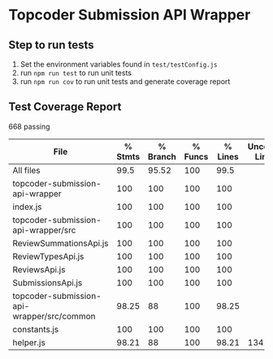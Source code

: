 # Topcoder Submission API Wrapper

## Step to run tests

1. Set the environment variables found in `test/testConfig.js`
2. run `npm run test` to run unit tests
3. run `npm run cov` to run unit tests and generate coverage report

## Test Coverage Report

668 passing


File                                        |  % Stmts | % Branch |  % Funcs |  % Lines | Uncovered Line #s |
--------------------------------------------|----------|----------|----------|----------|-------------------|
All files                                   |     99.5 |    95.52 |      100 |     99.5 |                   |
 topcoder-submission-api-wrapper            |      100 |      100 |      100 |      100 |                   |
  index.js                                  |      100 |      100 |      100 |      100 |                   |
 topcoder-submission-api-wrapper/src        |      100 |      100 |      100 |      100 |                   |
  ReviewSummationsApi.js                    |      100 |      100 |      100 |      100 |                   |
  ReviewTypesApi.js                         |      100 |      100 |      100 |      100 |                   |
  ReviewsApi.js                             |      100 |      100 |      100 |      100 |                   |
  SubmissionsApi.js                         |      100 |      100 |      100 |      100 |                   |
 topcoder-submission-api-wrapper/src/common |    98.25 |       88 |      100 |    98.25 |                   |
  constants.js                              |      100 |      100 |      100 |      100 |                   |
  helper.js                                 |    98.21 |       88 |      100 |    98.21 |               134 |
